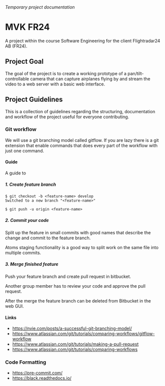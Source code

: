 *Temporary project documentation*

# MVK FR24 #
A project within the course Software Engineering for the client Flightradar24 AB (FR24).

## Project Goal ##
The goal of the project is to create a working prototype of a pan/tilt-controllable camera that can capture airplanes flying by and stream the video to a web server with a basic web interface.

## Project Guidelines ##
This is a collection of guidelines regarding the structuring, documentation and workflow of the project useful for everyone contributing.

### Git workflow ###
We will use a git branching model called gitflow.
If you are lazy there is a git extension that enable commands that does every part of the workflow with just one command.

#### Guide ####
A guide to

##### 1. Create feature branch #####
```
$ git checkout -b <feature-name> develop
Switched to a new branch "<feature-name>"

$ git push -u origin <feature-name>
```

##### 2. Commit your code #####
Split up the feature in small commits with good names that describe the change and commit to the feature branch.

Atoms staging functionality is a good way to split work on the same file into multiple commits.

##### 3. Merge finished feature #####
Push your feature branch and create pull request in bitbucket.

Another group member has to review your code and approve the pull request.

After the merge the feature branch can be deleted from Bitbucket in the web GUI.

#### Links ####
- https://nvie.com/posts/a-successful-git-branching-model/
- https://www.atlassian.com/git/tutorials/comparing-workflows/gitflow-workflow
- https://www.atlassian.com/git/tutorials/making-a-pull-request
- https://www.atlassian.com/git/tutorials/comparing-workflows

### Code Formatting ###
- https://pre-commit.com/
- https://black.readthedocs.io/

